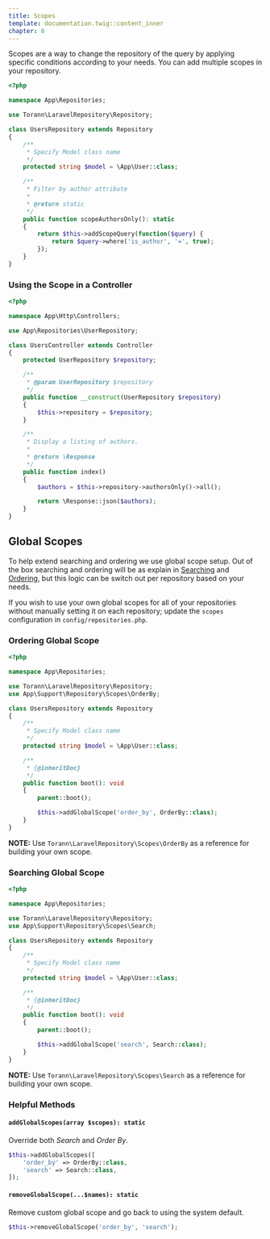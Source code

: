```yaml
---
title: Scopes
template: documentation.twig::content_inner
chapter: 6
---
```

Scopes are a way to change the repository of the query by applying specific conditions according to your needs. You can add multiple scopes in your repository.

```php
<?php

namespace App\Repositories;

use Torann\LaravelRepository\Repository;

class UsersRepository extends Repository
{
    /**
     * Specify Model class name
     */
    protected string $model = \App\User::class;

    /**
     * Filter by author attribute
     *
     * @return static
     */
    public function scopeAuthorsOnly(): static
    {
        return $this->addScopeQuery(function($query) {
            return $query->where('is_author', '=', true);
        });
    }
}
```

### Using the Scope in a Controller

```php
<?php

namespace App\Http\Controllers;

use App\Repositories\UserRepository;

class UsersController extends Controller
{
    protected UserRepository $repository;

    /**
     * @param UserRepository $repository
     */
    public function __construct(UserRepository $repository)
    {
        $this->repository = $repository;
    }

    /**
     * Display a listing of authors.
     *
     * @return \Response
     */
    public function index()
    {
        $authors = $this->repository->authorsOnly()->all();

        return \Response::json($authors);
    }
}
```

## Global Scopes

To help extend searching and ordering we use global scope setup. Out of the box searching and ordering will be as explain in [Searching](/projects/laravel-repository/doc/searching.html) and [Ordering](/projects/laravel-repository/doc/ordering.html), but this logic can be switch out per repository based on your needs.

If you wish to use your own global scopes for all of your repositories without manually setting it on each repository; update the `scopes` configuration in `config/repositories.php`.

### Ordering Global Scope

```php
<?php

namespace App\Repositories;

use Torann\LaravelRepository\Repository;
use App\Support\Repository\Scopes\OrderBy;

class UsersRepository extends Repository
{
    /**
     * Specify Model class name
     */
    protected string $model = \App\User::class;

    /**
     * {@inheritDoc}
     */
    public function boot(): void
    {
        parent::boot();

        $this->addGlobalScope('order_by', OrderBy::class);
    }
}
```

**NOTE:** Use `Torann\LaravelRepository\Scopes\OrderBy` as a reference for building your own scope. 

### Searching Global Scope

```php
<?php

namespace App\Repositories;

use Torann\LaravelRepository\Repository;
use App\Support\Repository\Scopes\Search;

class UsersRepository extends Repository
{
    /**
     * Specify Model class name
     */
    protected string $model = \App\User::class;

    /**
     * {@inheritDoc}
     */
    public function boot(): void
    {
        parent::boot();

        $this->addGlobalScope('search', Search::class);
    }
}
```

**NOTE:** Use `Torann\LaravelRepository\Scopes\Search` as a reference for building your own scope.

### Helpful Methods

#### `addGlobalScopes(array $scopes): static`

Override both _Search_ and _Order By_.

```php
$this->addGlobalScopes([
    'order_by' => OrderBy::class,
    'search' => Search::class,
]);
```

#### `removeGlobalScope(...$names): static`

Remove custom global scope and go back to using the system default.

```php
$this->removeGlobalScope('order_by', 'search');
```

